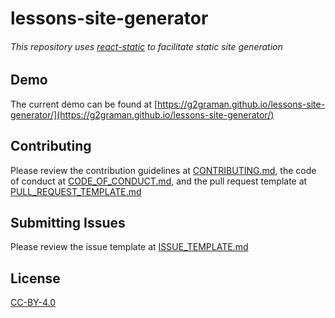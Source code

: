 lessons-site-generator
========================

###### _This repository uses [react-static](https://github.com/nozzle/react-static) to facilitate static site generation_


## Demo
The current demo can be found at [https://g2graman.github.io/lessons-site-generator/](https://g2graman.github.io/lessons-site-generator/)

## Contributing
Please review the contribution guidelines at [CONTRIBUTING.md](.github/CONTRIBUTING.md), the code of conduct at [CODE_OF_CONDUCT.md](.github/CODE_OF_CONDUCT.md), and the pull request template at [PULL_REQUEST_TEMPLATE.md](.github/PULL_REQUEST_TEMPLATE.md)

## Submitting Issues
Please review the issue template at [ISSUE_TEMPLATE.md](.github/ISSUE_TEMPLATE.md)

## License
[CC-BY-4.0](./LICENSE.md)